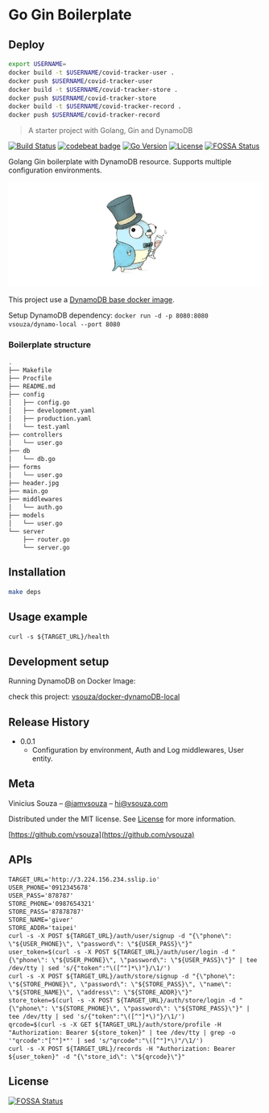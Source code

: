 # Go Gin Boilerplate

## Deploy

```bash
export USERNAME=
docker build -t $USERNAME/covid-tracker-user .
docker push $USERNAME/covid-tracker-user
docker build -t $USERNAME/covid-tracker-store .
docker push $USERNAME/covid-tracker-store
docker build -t $USERNAME/covid-tracker-record .
docker push $USERNAME/covid-tracker-record
```

> A starter project with Golang, Gin and DynamoDB

[![Build Status][travis-image]][travis-url]
[![codebeat badge](https://codebeat.co/badges/ed248580-942c-4ffc-919f-d3681d28a799)](https://codebeat.co/projects/github-com-vsouza-go-gin-boilerplate)
[![Go Version][go-image]][go-url]
[![License][license-image]][license-url]
[![FOSSA Status](https://app.fossa.io/api/projects/git%2Bgithub.com%2Fvsouza%2Fgo-gin-boilerplate.svg?type=shield)](https://app.fossa.io/projects/git%2Bgithub.com%2Fvsouza%2Fgo-gin-boilerplate?ref=badge_shield)


Golang Gin boilerplate with DynamoDB resource. Supports multiple configuration environments.

![](header.jpg)

This project use a [DynamoDB base docker image](https://github.com/vsouza/docker-dynamoDB-local).

Setup DynamoDB dependency:  `docker run -d -p 8080:8080 vsouza/dynamo-local --port 8080`

### Boilerplate structure

```
.
├── Makefile
├── Procfile
├── README.md
├── config
│   ├── config.go
│   ├── development.yaml
│   ├── production.yaml
│   └── test.yaml
├── controllers
│   └── user.go
├── db
│   └── db.go
├── forms
│   └── user.go
├── header.jpg
├── main.go
├── middlewares
│   └── auth.go
├── models
│   └── user.go
└── server
    ├── router.go
    └── server.go
```

## Installation

```sh
make deps
```

## Usage example

`curl -s ${TARGET_URL}/health`

## Development setup

Running DynamoDB on Docker Image:

check this project: [vsouza/docker-dynamoDB-local](https://github.com/vsouza/docker-dynamoDB-local)

## Release History

* 0.0.1
    * Configuration by environment, Auth and Log middlewares, User entity.

## Meta

Vinicius Souza – [@iamvsouza](https://twitter.com/iamvsouza) – hi@vsouza.com

Distributed under the MIT license. See [License](https://vsouza.mit-license.org) for more information.

[https://github.com/vsouza](https://github.com/vsouza)

[go-image]: https://img.shields.io/badge/Go--version-1.9-blue.svg
[go-url]: https://golang.org/doc/go1.9
[travis-image]: https://travis-ci.org/vsouza/go-gin-boilerplate.svg?branch=master
[travis-url]: https://travis-ci.org/vsouza/go-gin-boilerplate
[license-image]: https://img.shields.io/badge/License-MIT-blue.svg
[license-url]: https://vsouza.mit-license.org

## APIs

```
TARGET_URL='http://3.224.156.234.sslip.io'
USER_PHONE='0912345678'
USER_PASS='878787'
STORE_PHONE='0987654321'
STORE_PASS='87878787'
STORE_NAME='giver'
STORE_ADDR='taipei'
curl -s -X POST ${TARGET_URL}/auth/user/signup -d "{\"phone\": \"${USER_PHONE}\", \"password\": \"${USER_PASS}\"}"
user_token=$(curl -s -X POST ${TARGET_URL}/auth/user/login -d "{\"phone\": \"${USER_PHONE}\", \"password\": \"${USER_PASS}\"}" | tee /dev/tty | sed 's/{"token":"\([^"]*\)"}/\1/')
curl -s -X POST ${TARGET_URL}/auth/store/signup -d "{\"phone\": \"${STORE_PHONE}\", \"password\": \"${STORE_PASS}\", \"name\": \"${STORE_NAME}\", \"address\": \"${STORE_ADDR}\"}"
store_token=$(curl -s -X POST ${TARGET_URL}/auth/store/login -d "{\"phone\": \"${STORE_PHONE}\", \"password\": \"${STORE_PASS}\"}" | tee /dev/tty | sed 's/{"token":"\([^"]*\)"}/\1/')
qrcode=$(curl -s -X GET ${TARGET_URL}/auth/store/profile -H "Authorization: Bearer ${store_token}" | tee /dev/tty | grep -o '"qrcode":"[^"]*"' | sed 's/"qrcode":"\([^"]*\)"/\1/')
curl -s -X POST ${TARGET_URL}/records -H "Authorization: Bearer ${user_token}" -d "{\"store_id\": \"${qrcode}\"}"
```

## License
[![FOSSA Status](https://app.fossa.io/api/projects/git%2Bgithub.com%2Fvsouza%2Fgo-gin-boilerplate.svg?type=large)](https://app.fossa.io/projects/git%2Bgithub.com%2Fvsouza%2Fgo-gin-boilerplate?ref=badge_large)

